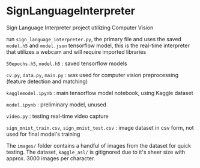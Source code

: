 # SignLanguageInterpreter
Sign Language Interpreter project utilizing Computer Vision

run `sign_language_interpreter.py`, the primary file and uses the saved `model.h5` and `model.json` tensorflow model, this is the real-time interpreter that utilizes a webcam and will require imported libraries

`50epochs.h5`, `model.h5` : saved tensorflow models

`cv.py`, `data.py`, `main.py` : was used for computer vision preprocessing (feature detection and matching)

`kagglemodel.ipynb` : main tensorflow model notebook, using Kaggle dataset

`model.ipynb` : preliminary model, unused

`video.py` : testing real-time video capture

`sign_mnist_train.csv`, `sign_mnist_test.csv` : image dataset in csv form, not used for final model's training

The `images/` folder contains a handful of images from the dataset for quick testing. The dataset, `kaggle_asl/` is gitignored due to it's sheer size with approx. 3000 images per character.
